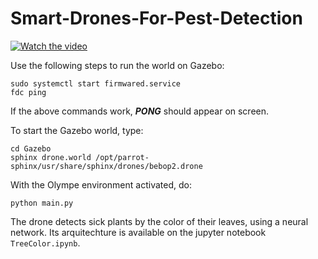 # Smart-Drones-For-Pest-Detection

[![Watch the video](https://img.youtube.com/vi/YfdVrz5O6WU/maxresdefault.jpg)](https://www.youtube.com/watch?v=YfdVrz5O6WU)

Use the following steps to run the world on Gazebo:

```
sudo systemctl start firmwared.service
fdc ping
```

If the above commands work, ***PONG*** should appear on screen.

To start the Gazebo world, type:

```
cd Gazebo
sphinx drone.world /opt/parrot-sphinx/usr/share/sphinx/drones/bebop2.drone 
```

With the Olympe environment activated, do:

```
python main.py
```

The drone detects sick plants by the color of their leaves, using a neural network. Its arquitechture is available on the jupyter notebook ```TreeColor.ipynb```.
